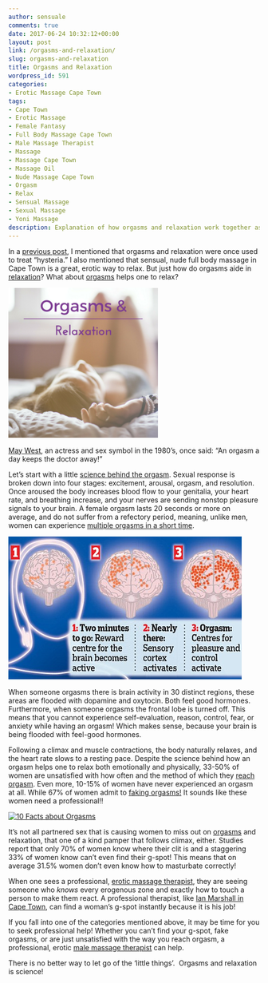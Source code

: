 ```yaml
---
author: sensuale
comments: true
date: 2017-06-24 10:32:12+00:00
layout: post
link: /orgasms-and-relaxation/
slug: orgasms-and-relaxation
title: Orgasms and Relaxation
wordpress_id: 591
categories:
- Erotic Massage Cape Town
tags:
- Cape Town
- Erotic Massage
- Female Fantasy
- Full Body Massage Cape Town
- Male Massage Therapist
- Massage
- Massage Cape Town
- Massage Oil
- Nude Massage Cape Town
- Orgasm
- Relax
- Sensual Massage
- Sexual Massage
- Yoni Massage
description: Explanation of how orgasms and relaxation work together as well as how the female brain reacts when achieving a powerful orgasm.
---
```


In a [previous post](/the-6-types-of-female-orgasms/), I mentioned that orgasms and relaxation were once used to treat “hysteria.” I also mentioned that sensual, nude full body massage in Cape Town is a great, erotic way to relax. But just how do orgasms aide in [relaxation](https://en.wikipedia.org/wiki/Relaxation_technique)? What about [orgasms](/stop-faking-an-orgasm/) helps one to relax?

![Orgasms and Relaxation Cape Town](/images/posts/Orgasms-and-Relaxation.png)

[May West](https://www.oldtimeradiodownloads.com/assets/img/actor/564f7f30c3e3b__mae-west13.jpg), an actress and sex symbol in the 1980’s, once said: “An orgasm a day keeps the doctor away!”

Let’s start with a little [science behind the orgasm](http://i.dailymail.co.uk/i/pix/2010/11/08/article-1327489-0BF65585000005DC-233_468x286.jpg). Sexual response is broken down into four stages: excitement, arousal, orgasm, and resolution. Once aroused the body increases blood flow to your genitalia, your heart rate, and breathing increase, and your nerves are sending nonstop pleasure signals to your brain. A female orgasm lasts 20 seconds or more on average, and do not suffer from a refectory period, meaning, unlike men, women can experience [multiple orgasms in a short time](/the-6-types-of-female-orgasms/).

![science behind orgasm](/images/posts/science-behind-orgasm.jpg)

When someone orgasms there is brain activity in 30 distinct regions, these areas are flooded with dopamine and oxytocin. Both feel good hormones. Furthermore, when someone orgasms the frontal lobe is turned off. This means that you cannot experience self-evaluation, reason, control, fear, or anxiety while having an orgasm! Which makes sense, because your brain is being flooded with feel-good hormones.

Following a climax and muscle contractions, the body naturally relaxes, and the heart rate slows to a resting pace. Despite the science behind how an orgasm helps one to relax both emotionally and physically, 33-50% of women are unsatisfied with how often and the method of which they [reach orgasm](/the-6-types-of-female-orgasms/). Even more, 10-15% of women have never experienced an orgasm at all. While 67% of women admit to [faking orgasms!](/stop-faking-an-orgasm/) It sounds like these women need a professional!!

[![10 Facts about Orgasms](https://s-media-cache-ak0.pinimg.com/736x/87/b5/08/87b508e462db648baed60b1e2ca621f1.jpg)](https://s-media-cache-ak0.pinimg.com/736x/87/b5/08/87b508e462db648baed60b1e2ca621f1.jpg)

It’s not all partnered sex that is causing women to miss out on [orgasms](/the-6-types-of-female-orgasms/) and relaxation, that one of a kind pamper that follows climax, either. Studies report that only 70% of women know where their clit is and a staggering 33% of women know can’t even find their g-spot! This means that on average 31.5% women don’t even know how to masturbate correctly!

When one sees a professional, [erotic massage therapist](/why-male-massage-therapists-provide-a-different-experience-to-massage/), they are seeing someone who _knows_ every erogenous zone and exactly how to touch a person to make them react. A professional therapist, like [Ian Marshall in Cape Town](/exclusive-interview-with-ian-marshall/), can find a woman’s g-spot instantly because it is his job!

If you fall into one of the categories mentioned above, it may be time for you to seek professional help! Whether you can’t find your g-spot, fake orgasms, or are just unsatisfied with the way you reach orgasm, a professional, erotic [male massage therapist](https://en.wikipedia.org/wiki/Full_Body_Massage) can help.

There is no better way to let go of the ‘little things’.  Orgasms and relaxation is science!

